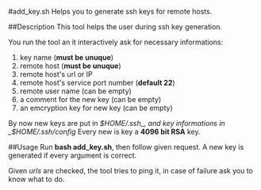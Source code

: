 #add_key.sh
Helps you to generate ssh keys for remote hosts.

##Description
This tool helps the user during ssh key generation.

You run the tool an it interactively ask for necessary informations:

1. key name (**must be unuque**)
2. remote host (**must be unuque**)
3. remote host's url or IP 
4. remote host's service port number (**default 22**)
5. remote user name (can be empty)
6. a comment for the new key (can be empty)
7. an emcryption key for new key (can be empty)

By now new keys are put in _$HOME/.ssh_, and key informations in _$HOME/.ssh/config_
Every new is key a **4096 bit RSA** key.


##Usage
Run **bash add_key.sh**, then follow given request. A new  key is generated if 
every argument is correct.

Given _urls_ are checked, the tool tries to ping it, in case of failure ask you to know what to do.


 
